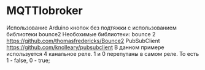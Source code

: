 # MQTTIobroker
Использование Arduino кнопок без подтяжки с использованием библиотеки bounce2
Необохимые библиотеки:
bounce 2 https://github.com/thomasfredericks/Bounce2
PubSubClient https://github.com/knolleary/pubsubclient
В данном примере используется 4 канальное реле. 
1 и 0 перепутаны в самом реле. То есть 1 - false, 0 - true;

